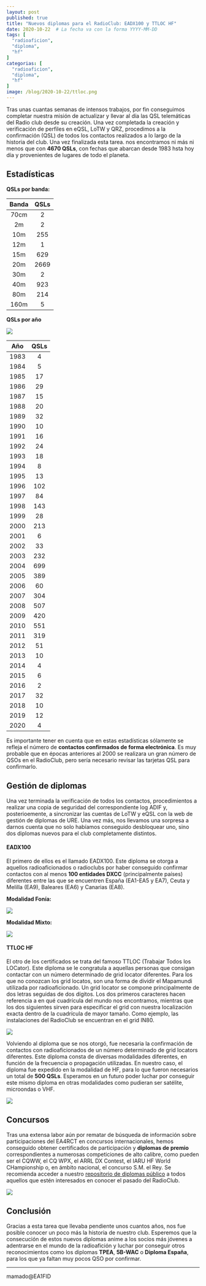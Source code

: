 ```yaml
---
layout: post
published: true
title: "Nuevos diplomas para el RadioClub: EADX100 y TTLOC HF"
date: 2020-10-22  # La fecha va con la forma YYYY-MM-DD
tags: [
  "radioaficion",
  "diploma",
  "hf"
]
categorias: [
  "radioaficion",
  "diploma",
  "hf"
]
image: /blog/2020-10-22/ttloc.png
---
```


Tras unas cuantas semanas de intensos trabajos, por fin conseguimos completar nuestra misión de actualizar y llevar al día las QSL telemáticas del Radio club desde su creación. Una vez completada la creación y verificación de perfiles en eQSL, LoTW y QRZ, procedimos a la confirmación (QSL) de todos los contactos realizados a lo largo de la historia del club. Una vez finalizada esta tarea. nos encontramos ni más ni menos que con **4670 QSLs**, con fechas que abarcan desde 1983 hsta hoy día y provenientes de lugares de todo el planeta.

## Estadísticas

**QSLs por banda:**

| **Banda** 	| **QSLs** 	|
|:-----:	|:----:	|
|  70cm 	|   2  	|
|   2m  	|   2  	|
|  10m  	|  255 	|
|  12m  	|   1  	|
|  15m  	|  629 	|
|  20m  	| 2669 	|
|  30m  	|   2  	|
|  40m  	|  923 	|
|  80m  	|  214 	|
|  160m 	|   5  	|


**QSLs por año**


![](/blog/2020-10-22/graph.png)


| **Año** 	| **QSLs** 	|
|:-----:	|:----:	|
|  1983 	|   4  	|
|  1984 	|   5  	|
|  1985 	|   17 	|
|  1986 	|   29 	|
|  1987 	|   15 	|
|  1988 	|   20 	|
|  1989 	|   32 	|
|  1990 	|   10 	|
|  1991 	|   16 	|
|  1992 	|   24 	|
|  1993 	|   18 	|
|  1994 	|   8 	|
|  1995 	|   13 	|
|  1996 	|   102 |
|  1997 	|   84 	|
|  1998 	|   143	|
|  1999 	|   28 	|
|  2000 	|   213	|
|  2001 	|   6	|
|  2002 	|   33	|
|  2003 	|   232	|
|  2004 	|   699	|
|  2005 	|   389	|
|  2006 	|   60	|
|  2007 	|   304	|
|  2008 	|   507	|
|  2009 	|   420	|
|  2010 	|   551	|
|  2011 	|   319	|
|  2012 	|   51	|
|  2013 	|   10	|
|  2014 	|   4	|
|  2015 	|   6	|
|  2016 	|   2	|
|  2017 	|   32	|
|  2018 	|   10	|
|  2019 	|   12	|
|  2020 	|   4	|


Es importante tener en cuenta que en estas estadísticas sólamente se refleja el número de **contactos confirmados de forma electrónica**. Es muy probable que en épocas anteriores al 2000 se realizara un gran número de QSOs en el RadioClub, pero sería necesario revisar las tarjetas QSL para confirmarlo. 

## Gestión de diplomas


Una vez terminada la verificación de todos los contactos, procedimientos a realizar una copia de seguridad del correspondiente log ADIF y, posterioemente, a sincronizar las cuentas de LoTW y eQSL con la web de gestión de diplomas de URE. Una vez más, nos llevamos una sorpresa a darnos cuenta que no solo habíamos conseguido desbloquear uno, sino dos diplomas nuevos para el club completamente distintos.


#### EADX100

El primero de ellos es el llamado EADX100. Este diploma se otorga a aquellos radioaficionados o radioclubs por haber conseguido confirmar contactos con al menos **100 entidades DXCC** (principalmente países) diferentes entre las que se encuentren España (EA1-EA5 y EA7), Ceuta y Melilla (EA9), Baleares (EA6) y Canarias (EA8). 


**Modalidad Fonía:**

![](/blog/2020-10-22/eadx100_1.png)

**Modalidad Mixto:**

![](/blog/2020-10-22/eadx100_2.png)

#### TTLOC HF


El otro de los certificados se trata del famoso TTLOC (Trabajar Todos los LOCator). Este diploma se le congratula a aquellas personas que consigan contactar con un número determinado de grid locator diferentes. Para los que no conozcan los grid locatos, son una forma de dividir el Mapamundi utilizada por radioaficionado. Un grid locator se compone principalmente de dos letras seguidas de dos dígitos.  Los dos primeros caracteres hacen referencia a en qué cuadrícula del mundo nos encontramos, mientras que los dos siguientes sirven para especificar el grid con nuestra localización exacta dentro de la cuadrícula de mayor tamaño. Como ejemplo, las instalaciones del RadioClub se encuentran en el grid IN80.

![](/blog/2020-10-22/grids.png)

Volviendo al diploma que se nos otorgó, fue necesaria la confirmación de contactos con radioaficionados de un número determinado de grid locators diferentes. Este diploma consta de diversas modalidades diferentes, en función de la frecuencia o propagación utilizadas. En nuestro caso, el diploma fue expedido en la modalidad de HF, para lo que fueron necesarios un total de **500 QSLs**. Esperamos en un futuro poder luchar por conseguir este mismo diploma en otras modalidades como pudieran ser satélite, microondas o VHF.

![](/blog/2020-10-22/ttloc.png)

## Concursos

Tras una extensa labor aún por rematar de búsqueda de información sobre participaciones del EA4RCT en concursos internacionales, hemos conseguido obtener certificados de participación y **diplomas de premio** correspondientes a numerosas competiciones de alto calibre, como pueden ser el CQWW, el CQ WPX, el ARRL DX Contest, el IARU HF World CHampionship o, en ámbito nacional, el concurso S.M. el Rey. Se recomienda acceder a nuestro [repositorio de diplomas público](https://git.radio.clubs.etsit.upm.es/junta/diplomas) a todos aquellos que estén interesados en conocer el pasado del RadioClub.

![](/blog/2020-10-22/arrl.png)

## Conclusión

Gracias a esta tarea que llevaba pendiente unos cuantos años, nos fue posible conocer un poco más la historia de nuestro club. Esperemos que la consecución de estos nuevos diplomas anime a los socios más jóvenes a adentrarse en el mundo de la radioafición y luchar por conseguir otros reconocimientos como los diplomas **TPEA**, **5B-WAC** o **Diploma España**, para los que ya faltan muy pocos QSO por confirmar.


-------
mamado@EA1FID